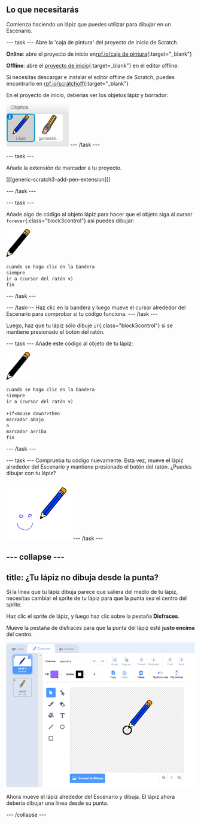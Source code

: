 ## Lo que necesitarás

Comienza haciendo un lápiz que puedes utilizar para dibujar en un Escenario.

\--- task \--- Abre la 'caja de pintura' del proyecto de inicio de Scratch.

**Online**: abre el proyecto de inicio en[rpf.io/caja de pintura](http://rpf.io/paint-box-on){:target="_blank"}

**Offline**: abre el [proyecto de inicio](http://rpf.io/p/en/paint-box-go){:target=_blank"} en el editor offline.

Si necesitas descargar e instalar el editor offline de Scratch, puedes encontrarlo en [rpf.io/scratchoff](http://rpf.io/scratchoff){:target="_blank"}

En el proyecto de inicio, deberías ver los objetos lápiz y borrador:

![screenshot](images/paint-starter.png) \--- /task \---

\--- task \---

Añade la extensión de marcador a tu proyecto.

[[[generic-scratch3-add-pen-extension]]]

\--- /task \---

\--- task \---

Añade algo de código al objeto lápiz para hacer que el objeto siga al cursor `forever`{:class="block3control"} así puedes dibujar:

![lápiz](images/pencil.png)

```blocks3
cuando se haga clic en la bandera
siempre
ir a (cursor del ratón v)
fin
```

\--- /task \---

\--- /task\--- Haz clic en la bandera y luego mueve el cursor alrededor del Escenario para comprobar si tu código funciona. \--- /task \---

Luego, haz que tu lápiz sólo dibuje `if`{:class="block3control"} si se mantiene presionado el botón del ratón.

\--- task \--- Añade este código al objeto de tu lápiz:

![lápiz](images/pencil.png)

```blocks3
cuando se haga clic en la bandera
siempre
ir a (cursor del ratón v)

+if<mouse down?>then
marcador abajo
o
marcador arriba
fin
```

\--- /task \---

\--- task \--- Comprueba tu código nuevamente. Esta vez, mueve el lápiz alrededor del Escenario y mantiene presionado el botón del ratón. ¿Puedes dibujar con tu lápiz?

![screenshot](images/paint-draw.png) \--- /task \---

## \--- collapse \---

## title: ¿Tu lápiz no dibuja desde la punta?

Si la línea que tu lápiz dibuja parece que saliera del medio de tu lápiz, necesitas cambiar el sprite de tu lápiz para que la punta sea el centro del sprite.

Haz clic el sprite de lápiz, y luego haz clic sobre la pestaña **Disfraces**.

Mueve la pestaña de disfraces para que la punta del lápiz esté **justo encima** del centro.

![Centro del disfraz](images/costume-center-annotated.png)

Ahora mueve el lápiz alrededor del Escenario y dibuja. El lápiz ahora debería dibujar una línea desde su punta.

\--- /collapse \---